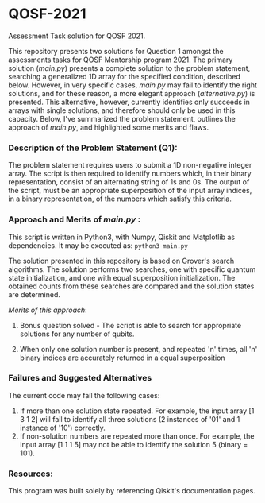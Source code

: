 # QOSF-2021
Assessment Task solution for QOSF 2021.

This repository presents two solutions for Question 1 amongst the assessments tasks for QOSF Mentorship program 2021. The primary solution (_main.py_) presents a complete solution to the problem statement, searching a generalized 1D array for the specified condition, described below. However, in very specific cases, _main.py_ may fail to identify the right solutions, and for these reason, a more elegant approach (_alternative.py_) is presented. This alternative, however, currently identifies only succeeds in arrays with single solutions, and therefore should only be used in this capacity. Below, I've summarized the problem statement, outlines the approach of _main.py_, and highlighted some merits and flaws. 

### Description of the Problem Statement (Q1):

The problem statement requires users to submit a 1D non-negative integer array. The script is then required to identify numbers which, in their binary representation, consist of an alternating string of 1s and 0s. The output of the script, must be an appropriate superposition of the input array indices, in a binary representation, of the numbers which satisfy this criteria.

### Approach and Merits of _main.py_ :

This script is written in Python3, with Numpy, Qiskit and Matplotlib as dependencies. It may be executed as:
```python3 main.py```

The solution presented in this repository is based on Grover's search algorithms. The solution performs two searches, one with specific quantum state initialization, and one with equal superposition initialization. The obtained counts from these searches are compared and the solution states are determined. 

_Merits of this approach_:

1. Bonus question solved - The script is able to search for appropriate solutions for any number of qubits. 

2. When only one solution number is present, and repeated 'n' times, all 'n' binary indices are accurately returned in a equal superposition

### Failures and Suggested Alternatives

The current code may fail the following cases:

1. If more than one solution state repeated. For example, the input array [1 3 1 2] will fail to identify all three solutions (2 instances of '01' and 1 instance of '10') correctly. 
2. If non-solution numbers are repeated more than once. For example, the input array [1 1 1 5] may not be able to identify the solution 5 (binary = 101).

### Resources:

This program was built solely by referencing Qiskit's documentation pages.